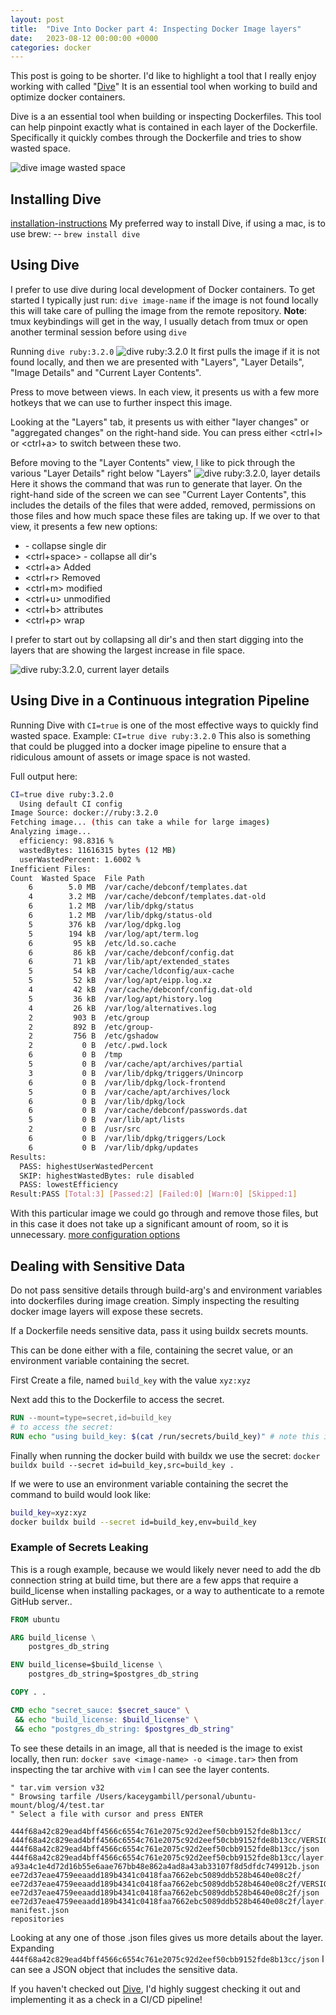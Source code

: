 ```yaml
---
layout: post
title:  "Dive Into Docker part 4: Inspecting Docker Image layers"
date:   2023-08-12 00:00:00 +0000
categories: docker
---
```

This post is going to be shorter. I'd like to highlight a tool that I really 
enjoy working with called "[Dive](https://github.com/wagoodman/dive)" 
It is an essential tool when working to build and optimize docker containers.

Dive is a an essential tool when building or inspecting Dockerfiles. This tool can help pinpoint exactly what is contained in each layer of the Dockerfile. Specifically it 
quickly combes through the Dockerfile and tries to show wasted space.

![dive image wasted space](/img/image-details-1.png)

## Installing Dive
[installation-instructions](https://github.com/wagoodman/dive#installation)
My preferred way to install Dive, if using a mac, is to use brew: -- `brew install dive`

## Using Dive
I prefer to use dive during local development of Docker containers. To get started
I typically just run: `dive image-name` if the image is not found locally this 
will take care of pulling the image from the remote repository. 
**Note**: tmux keybindings will get in the way, I usually detach from tmux or
open another terminal session before using `dive`

Running `dive ruby:3.2.0`
![dive ruby:3.2.0](/img/dive-ruby-3-2-0.png)
It first pulls the image if it is not found locally, and then we are presented
with "Layers", "Layer Details", "Image Details" and "Current Layer Contents".

Press <Tab> to move between views.
In each view, it presents us with a few more hotkeys that we can use to further
inspect this image. 

Looking at the "Layers" tab, it presents us with either "layer changes" or
"aggregated changes" on the right-hand side.
You can press either <ctrl+l> or <ctrl+a> to switch between these two. 

Before moving to the "Layer Contents" view, I like to pick through the various
"Layer Details" right below "Layers"
![dive ruby:3.2.0, layer details](/img/layer-details-1.png)
Here it shows the command that was run to generate that layer. 
On the right-hand side of the screen we can see "Current Layer Contents", this
includes the details of the files that were added, removed, permissions on those
files and how much space these files are taking up. If we <tab> over to that 
view, it presents a few new options:
- <space> - collapse single dir
- <ctrl+space> - collapse all dir's
- <ctrl+a> Added
- <ctrl+r> Removed
- <ctrl+m> modified
- <ctrl+u> unmodified
- <ctrl+b> attributes
- <ctrl+p> wrap

I prefer to start out by collapsing all dir's and then start digging into the
layers that are showing the largest increase in file space. 

![dive ruby:3.2.0, current layer details](/img/current-layer-contents-1.png)


## Using Dive in a Continuous integration Pipeline

Running Dive with `CI=true` is one of the most effective ways to quickly find
wasted space. Example: `CI=true dive ruby:3.2.0` This also is something that could be plugged into a docker image
pipeline to ensure that a ridiculous amount of assets or image space is not
wasted.

Full output here: 
```bash
CI=true dive ruby:3.2.0
  Using default CI config
Image Source: docker://ruby:3.2.0
Fetching image... (this can take a while for large images)
Analyzing image...
  efficiency: 98.8316 %
  wastedBytes: 11616315 bytes (12 MB)
  userWastedPercent: 1.6002 %
Inefficient Files:
Count  Wasted Space  File Path
    6        5.0 MB  /var/cache/debconf/templates.dat
    4        3.2 MB  /var/cache/debconf/templates.dat-old
    6        1.2 MB  /var/lib/dpkg/status
    6        1.2 MB  /var/lib/dpkg/status-old
    5        376 kB  /var/log/dpkg.log
    5        194 kB  /var/log/apt/term.log
    6         95 kB  /etc/ld.so.cache
    6         86 kB  /var/cache/debconf/config.dat
    6         71 kB  /var/lib/apt/extended_states
    5         54 kB  /var/cache/ldconfig/aux-cache
    5         52 kB  /var/log/apt/eipp.log.xz
    4         42 kB  /var/cache/debconf/config.dat-old
    5         36 kB  /var/log/apt/history.log
    4         26 kB  /var/log/alternatives.log
    2         903 B  /etc/group
    2         892 B  /etc/group-
    2         756 B  /etc/gshadow
    2           0 B  /etc/.pwd.lock
    6           0 B  /tmp
    5           0 B  /var/cache/apt/archives/partial
    3           0 B  /var/lib/dpkg/triggers/Unincorp
    6           0 B  /var/lib/dpkg/lock-frontend
    5           0 B  /var/cache/apt/archives/lock
    6           0 B  /var/lib/dpkg/lock
    6           0 B  /var/cache/debconf/passwords.dat
    5           0 B  /var/lib/apt/lists
    2           0 B  /usr/src
    6           0 B  /var/lib/dpkg/triggers/Lock
    6           0 B  /var/lib/dpkg/updates
Results:
  PASS: highestUserWastedPercent
  SKIP: highestWastedBytes: rule disabled
  PASS: lowestEfficiency
Result:PASS [Total:3] [Passed:2] [Failed:0] [Warn:0] [Skipped:1]
```
With this particular image we could go through and remove those files, but in 
this case it does not take up a significant amount of room, so it is 
unnecessary.
[more configuration options](https://github.com/wagoodman/dive#ci-integration)


## Dealing with Sensitive Data

Do not pass sensitive details through build-arg's and environment variables
into dockerfiles during image creation. Simply inspecting the resulting docker
image layers will expose these secrets.

If a Dockerfile needs sensitive data, pass it using buildx secrets mounts.

This can be done either with a file, containing the secret value, or an environment
variable containing the secret. 

First Create a file, named `build_key` with the value 
`xyz:xyz`

Next add this to the Dockerfile to access the secret.
```Dockerfile
RUN --mount=type=secret,id=build_key
# to access the secret:
RUN echo "using build_key: $(cat /run/secrets/build_key)" # note this is an example

```
Finally when running the docker build with buildx we use the secret:
`docker buildx build --secret id=build_key,src=build_key .`

If we were to use an environment variable containing the secret the command to
build would look like:
```bash
build_key=xyz:xyz
docker buildx build --secret id=build_key,env=build_key
```


### Example of Secrets Leaking

This is a rough example, because we would likely never need to add the db
connection string at build time, but there are a few apps that require a
build_license when installing packages, or a way to authenticate to a remote 
GitHub  server..

```Dockerfile
FROM ubuntu

ARG build_license \
    postgres_db_string

ENV build_license=$build_license \
    postgres_db_string=$postgres_db_string

COPY . .

CMD echo "secret_sauce: $secret_sauce" \
 && echo "build_license: $build_license" \
 && echo "postgres_db_string: $postgres_db_string"

```
To see these details in an image, all that is needed is the image to exist
locally, then run: `docker save <image-name> -o <image.tar>` then from inspecting
the tar archive with `vim` I can see the layer contents.
```
" tar.vim version v32
" Browsing tarfile /Users/kaceygambill/personal/ubuntu-mount/blog/4/test.tar
" Select a file with cursor and press ENTER

444f68a42c829ead4bff4566c6554c761e2075c92d2eef50cbb9152fde8b13cc/
444f68a42c829ead4bff4566c6554c761e2075c92d2eef50cbb9152fde8b13cc/VERSION
444f68a42c829ead4bff4566c6554c761e2075c92d2eef50cbb9152fde8b13cc/json
444f68a42c829ead4bff4566c6554c761e2075c92d2eef50cbb9152fde8b13cc/layer.tar
a93a4c1e4d72d16b55e6aae767bb48e862a4ad8a43ab33107f8d5dfdc749912b.json
ee72d37eae4759eeaadd189b4341c0418faa7662ebc5089ddb528b4640e08c2f/
ee72d37eae4759eeaadd189b4341c0418faa7662ebc5089ddb528b4640e08c2f/VERSION
ee72d37eae4759eeaadd189b4341c0418faa7662ebc5089ddb528b4640e08c2f/json
ee72d37eae4759eeaadd189b4341c0418faa7662ebc5089ddb528b4640e08c2f/layer.tar
manifest.json
repositories
```
Looking at any one of those .json files gives us more details about the layer.
Expanding `444f68a42c829ead4bff4566c6554c761e2075c92d2eef50cbb9152fde8b13cc/json`
I can see a JSON object that includes the sensitive data.


If you haven't checked out [Dive](https://github.com/wagoodman/dive), I'd highly
suggest checking it out and implementing it as a check in a CI/CD pipeline!
